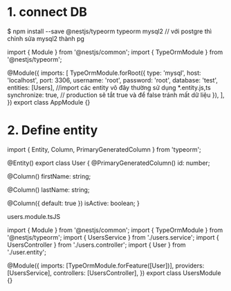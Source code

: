 # 1. connect DB
$ npm install --save @nestjs/typeorm typeorm mysql2  // với postgre thì chỉnh sửa mysql2 thành pg


import { Module } from '@nestjs/common';
import { TypeOrmModule } from '@nestjs/typeorm';

@Module({
  imports: [
    TypeOrmModule.forRoot({
      type: 'mysql',
      host: 'localhost',
      port: 3306,
      username: 'root',
      password: 'root',
      database: 'test',
      entities: [Users],  //import các entity vô đây  thường sử dụng *.entity.js,ts
      synchronize: true,  // production sẽ tắt true và để false tránh mất dữ liệu
    }),
  ],
})
export class AppModule {}

# 2. Define entity
import { Entity, Column, PrimaryGeneratedColumn } from 'typeorm';

@Entity()
export class User {
  @PrimaryGeneratedColumn()
  id: number;

  @Column()
  firstName: string;

  @Column()
  lastName: string;

  @Column({ default: true })
  isActive: boolean;
}

users.module.tsJS

import { Module } from '@nestjs/common';
import { TypeOrmModule } from '@nestjs/typeorm';
import { UsersService } from './users.service';
import { UsersController } from './users.controller';
import { User } from './user.entity';

@Module({
  imports: [TypeOrmModule.forFeature([User])],
  providers: [UsersService],
  controllers: [UsersController],
})
export class UsersModule {}